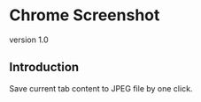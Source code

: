Chrome Screenshot 
=========
version 1.0

Introduction
-----------
Save current tab content to JPEG file by one click.

